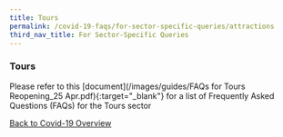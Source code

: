 ```yaml
---
title: Tours
permalink: /covid-19-faqs/for-sector-specific-queries/attractions
third_nav_title: For Sector-Specific Queries
---
```


### Tours

Please refer to this [document](/images/guides/FAQs for Tours Reopening_25 Apr.pdf){:target="_blank"} for a list of Frequently Asked Questions (FAQs) for the Tours sector


[Back to Covid-19 Overview](/covid/)
